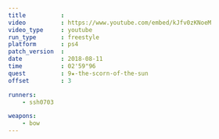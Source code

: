 ```yaml
---
title          :
video          : https://www.youtube.com/embed/kJfv0zKNoeM
video_type     : youtube
run_type       : freestyle
platform       : ps4
patch_version  :
date           : 2018-08-11
time           : 02'59"96
quest          : 9★-the-scorn-of-the-sun
offset         : 3

runners:
    - ssh0703

weapons:
    - bow
---
```

